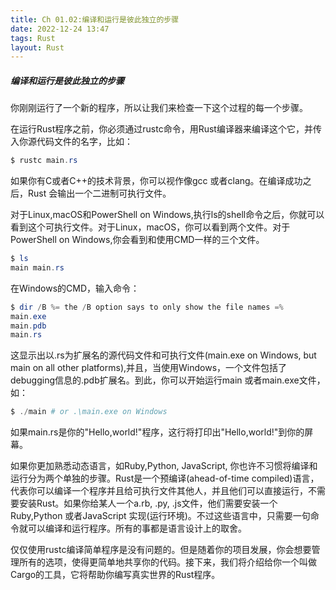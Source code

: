 ```yaml
---
title: Ch 01.02:编译和运行是彼此独立的步骤
date: 2022-12-24 13:47
tags: Rust
layout: Rust
---
```

##### 编译和运行是彼此独立的步骤

你刚刚运行了一个新的程序，所以让我们来检查一下这个过程的每一个步骤。

在运行Rust程序之前，你必须通过rustc命令，用Rust编译器来编译这个它，并传入你源代码文件的名字，比如：

```powershell
$ rustc main.rs
```

如果你有C或者C++的技术背景，你可以视作像gcc 或者clang。在编译成功之后，Rust 会输出一个二进制可执行文件。

对于Linux,macOS和PowerShell on Windows,执行ls的shell命令之后，你就可以看到这个可执行文件。对于Linux，macOS，你可以看到两个文件。对于PowerShell on Windows,你会看到和使用CMD一样的三个文件。

```powershell
$ ls
main main.rs
```

在Windows的CMD，输入命令：

```powershell
$ dir /B %= the /B option says to only show the file names =%
main.exe
main.pdb
main.rs
```

这显示出以.rs为扩展名的源代码文件和可执行文件(main.exe on Windows, but main on all other platforms),并且，当使用Windows，一个文件包括了debugging信息的.pdb扩展名。到此，你可以开始运行main 或者main.exe文件，如：

```powershell
$ ./main # or .\main.exe on Windows
```

如果main.rs是你的"Hello,world!"程序，这行将打印出"Hello,world!"到你的屏幕。

如果你更加熟悉动态语言，如Ruby,Python, JavaScript, 你也许不习惯将编译和运行分为两个单独的步骤。Rust是一个预编译(ahead-of-time compiled)语言，代表你可以编译一个程序并且给可执行文件其他人，并且他们可以直接运行，不需要安装Rust。如果你给某人一个a.rb, .py, .js文件，他们需要安装一个Ruby,Python 或者JavaScript 实现(运行环境)。不过这些语言中，只需要一句命令就可以编译和运行程序。所有的事都是语言设计上的取舍。

仅仅使用rustc编译简单程序是没有问题的。但是随着你的项目发展，你会想要管理所有的选项，使得更简单地共享你的代码。接下来，我们将介绍给你一个叫做Cargo的工具，它将帮助你编写真实世界的Rust程序。

